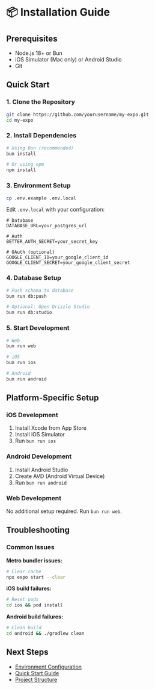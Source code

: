 # 📦 Installation Guide

## Prerequisites

- Node.js 18+ or Bun
- iOS Simulator (Mac only) or Android Studio
- Git

## Quick Start

### 1. Clone the Repository
```bash
git clone https://github.com/yourusername/my-expo.git
cd my-expo
```

### 2. Install Dependencies
```bash
# Using Bun (recommended)
bun install

# Or using npm
npm install
```

### 3. Environment Setup
```bash
cp .env.example .env.local
```

Edit `.env.local` with your configuration:
```env
# Database
DATABASE_URL=your_postgres_url

# Auth
BETTER_AUTH_SECRET=your_secret_key

# OAuth (optional)
GOOGLE_CLIENT_ID=your_google_client_id
GOOGLE_CLIENT_SECRET=your_google_client_secret
```

### 4. Database Setup
```bash
# Push schema to database
bun run db:push

# Optional: Open Drizzle Studio
bun run db:studio
```

### 5. Start Development
```bash
# Web
bun run web

# iOS
bun run ios

# Android
bun run android
```

## Platform-Specific Setup

### iOS Development
1. Install Xcode from App Store
2. Install iOS Simulator
3. Run `bun run ios`

### Android Development
1. Install Android Studio
2. Create AVD (Android Virtual Device)
3. Run `bun run android`

### Web Development
No additional setup required. Run `bun run web`.

## Troubleshooting

### Common Issues

**Metro bundler issues:**
```bash
# Clear cache
npx expo start --clear
```

**iOS build failures:**
```bash
# Reset pods
cd ios && pod install
```

**Android build failures:**
```bash
# Clean build
cd android && ./gradlew clean
```

## Next Steps

- [Environment Configuration](./environment-setup.md)
- [Quick Start Guide](./quick-start.md)
- [Project Structure](../architecture/project-structure.md)